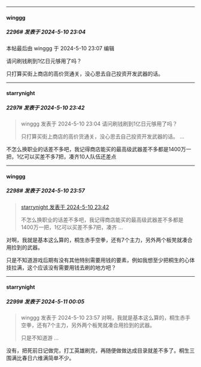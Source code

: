 ﻿
*****

####  winggg  
##### 2296#       发表于 2024-5-10 23:04

 本帖最后由 winggg 于 2024-5-10 23:07 编辑 

请问刷钱刷到1亿日元够用了吗？

只打算买街上商店的高价货通关，没心思去自己投资开发武器的话。


*****

####  starrynight  
##### 2297#       发表于 2024-5-10 23:42

<blockquote>winggg 发表于 2024-5-10 23:04
请问刷钱刷到1亿日元够用了吗？

只打算买街上商店的高价货通关，没心思去自己投资开发武器的话。 ...</blockquote>
不怎么换职业的话差不多吧，我记得商店能买的最高级武器差不多都是1400万一把，1亿可以买差不多7把，凑齐10人队伍还差点


*****

####  winggg  
##### 2298#       发表于 2024-5-10 23:57

<blockquote><a href="httphttps://bbs.saraba1st.com/2b/forum.php?mod=redirect&amp;goto=findpost&amp;pid=64879085&amp;ptid=2082084" target="_blank">starrynight 发表于 2024-5-10 23:42</a>

不怎么换职业的话差不多吧，我记得商店能买的最高级武器差不多都是1400万一把，1亿可以买差不多7把，凑齐 ...</blockquote>
对啊，我就是基本这么算的，桐生赤手空拳，还有7个主力，另外两个板凳就凑合用捡到的武器。

只是不知道游戏后期有没有其他特别需要用钱的要素，例如我想至少把桐生的心体技拉满，这个应该没有需要用钱去刷的地方吧？


*****

####  starrynight  
##### 2299#       发表于 2024-5-11 00:05

<blockquote>winggg 发表于 2024-5-10 23:57
对啊，我就是基本这么算的，桐生赤手空拳，还有7个主力，另外两个板凳就凑合用捡到的武器。

只是不知道游 ...</blockquote>
没有，把死前日记做完，打工英雄刷完，再随便做做达成目录就差不多了。桐生三围满比春日六维满简单不少。

